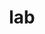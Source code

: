 ---
layout: single
title: "lab"
permalink: /lab/
author_profile: true
#redirect_from:
#  - /resume
---